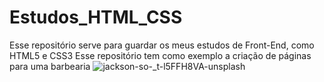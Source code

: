 # Estudos_HTML_CSS
Esse repositório serve para guardar os meus estudos de Front-End, como HTML5 e CSS3 
Esse repositório tem como exemplo a criação de páginas para uma barbearia
![jackson-so-_t-l5FFH8VA-unsplash](https://user-images.githubusercontent.com/65193596/126853920-058b8a96-6dcf-4c8f-9dba-28b47a0caf40.jpg)

